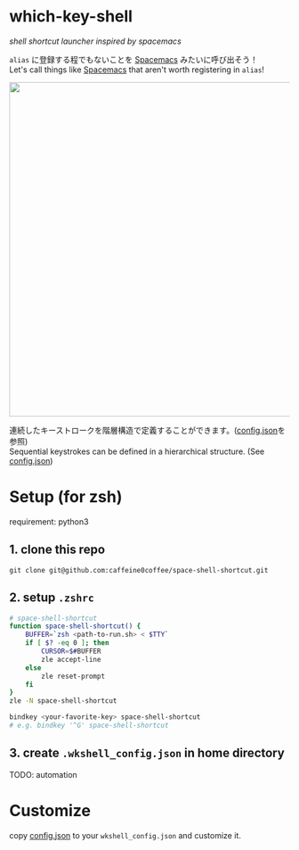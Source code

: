 # which-key-shell
*shell shortcut launcher inspired by spacemacs*

`alias` に登録する程でもないことを [Spacemacs](https://www.spacemacs.org) みたいに呼び出そう！<br/>
Let's call things like [Spacemacs](https://www.spacemacs.org) that aren't worth registering in `alias`!

<img height="600px" src="https://user-images.githubusercontent.com/48763656/206117409-76a4ee13-9f20-4d26-a87c-3d36a343340b.gif" />

連続したキーストロークを階層構造で定義することができます。([config.json](https://github.com/caffeine0coffee/space-shell-shortcut/blob/main/config.json)を参照)<br/>
Sequential keystrokes can be defined in a hierarchical structure. (See [config.json](https://github.com/caffeine0coffee/space-shell-shortcut/blob/main/config.json))

# Setup (for zsh)

requirement: python3

## 1. clone this repo

```
git clone git@github.com:caffeine0coffee/space-shell-shortcut.git
```

## 2. setup `.zshrc`

```bash
# space-shell-shortcut
function space-shell-shortcut() {
    BUFFER=`zsh <path-to-run.sh> < $TTY`
    if [ $? -eq 0 ]; then
        CURSOR=$#BUFFER
        zle accept-line
    else
        zle reset-prompt
    fi
}
zle -N space-shell-shortcut

bindkey <your-favorite-key> space-shell-shortcut
# e.g. bindkey '^G' space-shell-shortcut
```

## 3. create `.wkshell_config.json` in home directory

TODO: automation

# Customize

copy [config.json](https://github.com/caffeine0coffee/space-shell-shortcut/blob/main/config_sample.json) to your `wkshell_config.json` and customize it.
